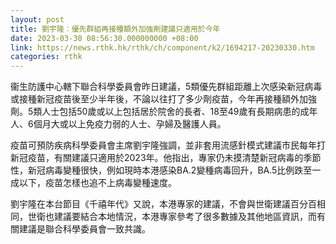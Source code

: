 ```yaml
---
layout: post
title: 劉宇隆︰優先群組再接種額外加強劑建議只適用於今年
date: 2023-03-30 08:56:30.000000000 +08:00
link: https://news.rthk.hk/rthk/ch/component/k2/1694217-20230330.htm
categories: rthk
---
```


衞生防護中心轄下聯合科學委員會昨日建議，5類優先群組距離上次感染新冠病毒或接種新冠疫苗後至少半年後，不論以往打了多少劑疫苗，今年再接種額外加強劑。5類人士包括50歲或以上包括居於院舍的長者、18至49歲有長期病患的成年人、6個月大或以上免疫力弱的人士、孕婦及醫護人員。

疫苗可預防疾病科學委員會主席劉宇隆強調，並非套用流感針模式建議市民每年打新冠疫苗，有關建議只適用於2023年。他指出，專家仍未摸清楚新冠病毒的季節性，新冠病毒變種很快，例如現時本港感染BA.2變種病毒回升，BA.5比例跌至一成以下，疫苗怎樣也追不上病毒變種速度。

劉宇隆在本台節目《千禧年代》又說，本港專家的建議，不會與世衛建議百分百相同，世衛也建議要結合本地情況，本港專家參考了很多數據及其他地區資訊，而有關建議是聯合科學委員會一致共識。
